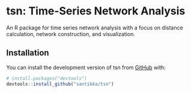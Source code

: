 
<!-- README.md is generated from README.Rmd. Please edit that file -->

# tsn: Time-Series Network Analysis

An R package for time series network analysis with a focus on distance
calculation, network construction, and visualization.

## Installation

You can install the development version of tsn from
[GitHub](https://github.com/) with:

``` r
# install.packages("devtools")
devtools::install_github("santikka/tsn")
```
